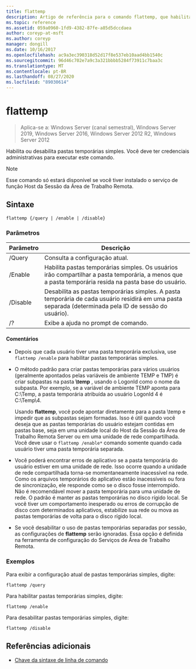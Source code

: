 ```yaml
---
title: flattemp
description: Artigo de referência para o comando flattemp, que habilita ou desabilita pastas temporárias simples.
ms.topic: reference
ms.assetid: 059a0960-1fd9-4382-87fe-a85d5dccdaea
author: coreyp-at-msft
ms.author: coreyp
manager: dongill
ms.date: 10/16/2017
ms.openlocfilehash: ac9a3ec390318d52d17f8e537eb10aad4bb1540c
ms.sourcegitcommit: 96d46c702e7a9c3a321bbbb5284f73911c7baa3c
ms.translationtype: MT
ms.contentlocale: pt-BR
ms.lasthandoff: 08/27/2020
ms.locfileid: "89030614"
---
```

# <a name="flattemp"></a>flattemp

> Aplica-se a: Windows Server (canal semestral), Windows Server 2019, Windows Server 2016, Windows Server 2012 R2, Windows Server 2012

Habilita ou desabilita pastas temporárias simples. Você deve ter credenciais administrativas para executar este comando.

> [!NOTE]
> Esse comando só estará disponível se você tiver instalado o serviço de função Host da Sessão da Área de Trabalho Remota.

## <a name="syntax"></a>Sintaxe

```
flattemp {/query | /enable | /disable}
```

### <a name="parameters"></a>Parâmetros

| Parâmetro | Descrição |
| --------- | ----------- |
| /Query | Consulta a configuração atual. |
| /Enable | Habilita pastas temporárias simples. Os usuários irão compartilhar a pasta temporária, a menos que a pasta temporária resida na pasta base do usuário. |
| /Disable | Desabilita as pastas temporárias simples. A pasta temporária de cada usuário residirá em uma pasta separada (determinada pela ID de sessão do usuário). |
| /? | Exibe a ajuda no prompt de comando. |

#### <a name="remarks"></a>Comentários

- Depois que cada usuário tiver uma pasta temporária exclusiva, use `flattemp /enable` para habilitar pastas temporárias simples.

- O método padrão para criar pastas temporárias para vários usuários (geralmente apontados pelas variáveis de ambiente TEMP e TMP) é criar subpastas na pasta **\temp** , usando o LogonId como o nome da subpasta. Por exemplo, se a variável de ambiente TEMP aponta para C:\Temp, a pasta temporária atribuída ao usuário LogonId 4 é C:\Temp\4.

    Usando **flattemp**, você pode apontar diretamente para a pasta \temp e impedir que as subpastas sejam formadas. Isso é útil quando você deseja que as pastas temporárias do usuário estejam contidas em pastas base, seja em uma unidade local do Host da Sessão da Área de Trabalho Remota Server ou em uma unidade de rede compartilhada. Você deve usar o `flattemp /enable*` comando somente quando cada usuário tiver uma pasta temporária separada.

- Você poderá encontrar erros de aplicativo se a pasta temporária do usuário estiver em uma unidade de rede. Isso ocorre quando a unidade de rede compartilhada torna-se momentaneamente inacessível na rede. Como os arquivos temporários do aplicativo estão inacessíveis ou fora de sincronização, ele responde como se o disco fosse interrompido. Não é recomendável mover a pasta temporária para uma unidade de rede. O padrão é manter as pastas temporárias no disco rígido local. Se você tiver um comportamento inesperado ou erros de corrupção de disco com determinados aplicativos, estabilize sua rede ou mova as pastas temporárias de volta para o disco rígido local.

- Se você desabilitar o uso de pastas temporárias separadas por sessão, as configurações de **flattemp** serão ignoradas. Essa opção é definida na ferramenta de configuração do Serviços de Área de Trabalho Remota.

### <a name="examples"></a>Exemplos

Para exibir a configuração atual de pastas temporárias simples, digite:

```
flattemp /query
```

Para habilitar pastas temporárias simples, digite:

```
flattemp /enable
```

Para desabilitar pastas temporárias simples, digite:

```
flattemp /disable
```

## <a name="additional-references"></a>Referências adicionais

- [Chave da sintaxe de linha de comando](command-line-syntax-key.md)


